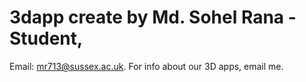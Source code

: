 # 3dapp create by Md. Sohel Rana - Student, 
Email: mr713@sussex.ac.uk. For info about our 3D apps, email me.
